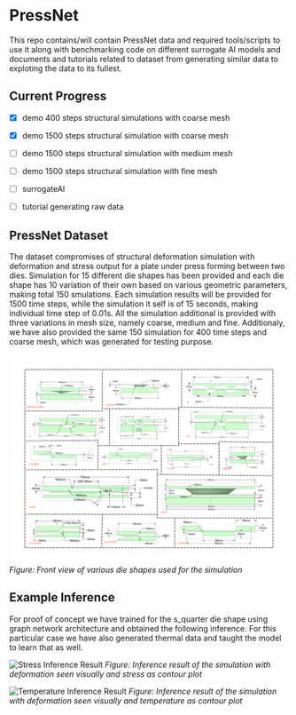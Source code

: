 # PressNet

This repo contains/will contain PressNet data and required tools/scripts to use it along with benchmarking code on different surrogate AI models and documents and tutorials related to dataset from generating similar data to exploting the data to its fullest.

## Current Progress
- [x] demo 400 steps structural simulations with coarse mesh
- [x] demo 1500 steps structural simulation with coarse mesh
- [ ] demo 1500 steps structural simulation with medium mesh
- [ ] demo 1500 steps structural simulation with fine mesh
- [ ] surrogateAI
- [ ] tutorial generating raw data


## PressNet Dataset
The dataset compromises of structural deformation simulation with deformation and stress output for a plate under press forming between two dies. Simulation for 15 different die shapes has been provided and each die shape has 10 variation of their own based on various geometric parameters, making total 150 smulations. Each simulation results will be provided for 1500 time steps, while the simulation it self is of 15 seconds, making individual time step of 0.01s. All the simulation additional is provided with three variations in mesh size, namely coarse, medium and fine. Additionaly, we have also provided the same 150 simulation for 400 time steps and coarse mesh, which was generated for testing purpose.

![Die Shapes Front View](docs/images/PressNet_die_shapes.png)
*Figure: Front view of various die shapes used for the simulation*

## Example Inference 
For proof of concept we have trained for the s_quarter die shape using graph network architecture and obtained the following inference. For this particular case we have also generated thermal data and taught the model to learn that as well.

![Stress Inference Result](docs/images/10x1_1500steps.gif)
*Figure: Inference result of the simulation with deformation seen visually and stress as contour plot*

![Temperature Inference Result](docs/images/10x2_thermal_with_deformation.gif)
*Figure: Inference result of the simulation with deformation seen visually and temperature as contour plot*
